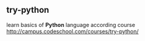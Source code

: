 ## try-python
learn basics of **Python** language 
according course http://campus.codeschool.com/courses/try-python/ 

